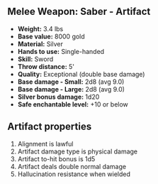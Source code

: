 ## Melee Weapon: Saber - Artifact

- **Weight:**                 3.4 lbs
- **Base value:**             8000 gold
- **Material:**               Silver
- **Hands to use:**           Single-handed
- **Skill:**                  Sword
- **Throw distance:**         5'
- **Quality:**                Exceptional (double base damage)
- **Base damage - Small:**    2d8 (avg 9.0)
- **Base damage - Large:**    2d8 (avg 9.0)
- **Silver bonus damage:**    1d20
- **Safe enchantable level:** +10 or below

## Artifact properties
1. Alignment is lawful
2. Artifact damage type is physical damage
3. Artifact to-hit bonus is 1d5
4. Artifact deals double normal damage
5. Hallucination resistance when wielded
